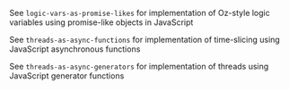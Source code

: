 
See `logic-vars-as-promise-likes` for implementation of Oz-style logic variables
using promise-like objects in JavaScript

See `threads-as-async-functions` for implementation of time-slicing using
JavaScript asynchronous functions

See `threads-as-async-generators` for implementation of threads using JavaScript
generator functions

